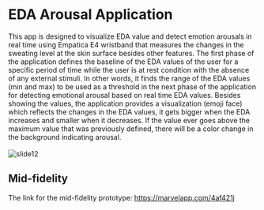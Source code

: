 # EDA Arousal Application
This app is designed to visualize EDA value and detect emotion arousals in real time using Empatica E4 wristband that measures the changes in the sweating level at the skin surface besides other features. The first phase of the application defines the baseline of the EDA values of the user for a specific period of time while the user is at rest condition with the absence of any external stimuli. In other words, it finds the range of the EDA values (min and max) to be used as a threshold in the next phase of the application for detecting emotional arousal based on real time EDA values. Besides showing the values, the application provides a visualization (emoji face) which reflects the changes in the EDA values, it gets bigger when the EDA increases and smaller when it decreases. If the value ever goes above the maximum value that was previously defined, there will be a color change in the background indicating arousal.
<br><br>
![slide12](https://cloud.githubusercontent.com/assets/13427214/21396889/bd8999b4-c76f-11e6-8780-b6e52d9b7b97.jpg)

## Mid-fidelity
The link for the mid-fidelity prototype: https://marvelapp.com/4af421j
